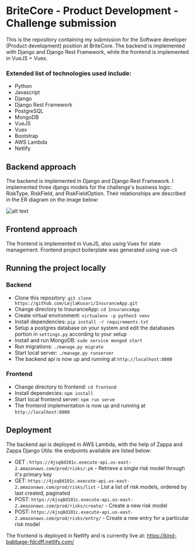 # BriteCore - Product Development - Challenge submission


This is the repository containing my submission for the Software developer (Product development) position at BriteCore.
The backend is implemented with Django and Django Rest Framework, while the frontend is implemented in VueJS + Vuex.

### Extended list of technologies used include:
- Python
- Javascript
- Django
- Django Rest Framework
- PostgreSQL
- MongoDB
- VueJS
- Vuex
- Bootstrap
- AWS Lambda
- Netlify

## Backend approach
The backend is implemented in Django and Django Rest Framework. I implemented three django models for the challenge's business logic: RiskType, RiskField, and RiskFieldOption. Their relationships are described in the ER diagram on the image below:

![alt text](https://i.imgur.com/5KKjpTU.png "ER Diagram of the 3 mentioned models")

## Frontend approach
The frontend is implemented in VueJS, also using Vuex for state management. Frontend project boilerplate was generated using vue-cli

## Running the project locally
### Backend
- Clone this repository: `git clone https://github.com/LejlaKusari/InsuranceApp.git`
- Change directory to InsuranceApp: `cd InsuranceApp`
- Create virtual environment: `virtualenv -p python3 venv`
- Install dependencies: `pip install -r requirements.txt`
- Setup a postgres database on your system and edit the databases portion in `settings.py` according to your setup
- Install and run MongoDB: `sudo service mongod start`
- Run migrations: `./manage.py migrate`
- Start local server: `./manage.py runserver`
- The backend api is now up and running at `http://localhost:8000`
### Frontend
- Change directory to frontend: `cd frontend`
- Install dependecies: `npm install`
- Start local frontend server: `npm run serve`
- The frontend implementation is now up and running at `http://localhost:8080`

## Deployment
The backend api is deployed in AWS Lambda, with the help of Zappa and Zappa Django Utils: the endpoints available are listed below:
- GET : `https://4jsq8d101c.execute-api.us-east-2.amazonaws.com/prod/risks/:pk` - Retrieve a single risk model through it's primary key
- GET: `https://4jsq8d101c.execute-api.us-east-2.amazonaws.com/prod/risks/list` - List a list of risk models, ordered by last created, paginated
- POST: `https://4jsq8d101c.execute-api.us-east-2.amazonaws.com/prod/risks/create/` - Create a new risk model
- POST: `https://4jsq8d101c.execute-api.us-east-2.amazonaws.com/prod/risks/entry/` - Create a new entry for a particular risk model

The frontend is deployed in Netlify and is currently live at: https://kind-babbage-fdcdff.netlify.com/
